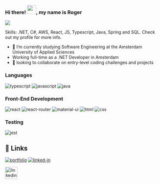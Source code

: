 ### Hi there! <img src="https://media.giphy.com/media/hvRJCLFzcasrR4ia7z/giphy.gif" width="29px" height="29px">, my name is Roger
![](https://www.kindpng.com/picc/m/141-1419051_github-icon-png-transparent-png.png)

Skills: .NET, C#, AWS, React, JS, Typescript, Java, Spring and SQL. Check out my profile for more info.

- 🔭 I’m currently studying Software Engineering at the Amsterdam University of Applied Sciences
- Working full-time as a .NET Developer in Amsterdam
- 👯 looking to collaborate on entry-level coding challenges and projects 

### Languages

![typescript](https://img.shields.io/badge/TypeScript-3178C6?style=for-the-badge&logo=typescript&logoColor=white)
![javascript](https://img.shields.io/badge/JavaScript-323330?style=for-the-badge&logo=javascript&logoColor=F7DF1E)
![java](https://img.shields.io/badge/Java-ED8B00?style=for-the-badge&logo=java&logoColor=white)

### Front-End Development

![react](https://img.shields.io/badge/React-20232A?style=for-the-badge&logo=react&logoColor=61DAFB)
![react-router](https://img.shields.io/badge/React_Router-CA4245?style=for-the-badge&logo=react-router&logoColor=white)
![material-ui](https://img.shields.io/badge/Material_UI-0081CB?style=for-the-badge&logo=mui&logoColor=white)
![html](https://img.shields.io/badge/HTML5-E34F26?style=for-the-badge&logo=html5&logoColor=white)
![css](https://img.shields.io/badge/CSS3-1572B6?style=for-the-badge&logo=css3&logoColor=white)

### Testing

![jest](https://img.shields.io/badge/Jest-C21325?style=for-the-badge&logo=jest&logoColor=white)

## 🔗 Links

[![portfolio](https://img.shields.io/badge/Portfolio-5340ff?style=for-the-badge&logo=Google-chrome&logoColor=white)](https://tapajyoti-bose.vercel.app/)
[![linked-in](https://img.shields.io/badge/Linked_In-0077B5?style=for-the-badge&logo=LinkedIn&logoColor=white)](https://www.linkedin.com/in/rogerdirkx/)

[<img src='https://cdn.jsdelivr.net/npm/simple-icons@3.0.1/icons/linkedin.svg' alt='linkedin' height='40'>](https://www.linkedin.com/in/rogerdirkx/)  

